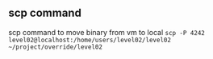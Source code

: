 ## scp command
scp command to move binary from vm to local
`scp -P 4242 level02@localhost:/home/users/level02/level02 ~/project/override/level02`